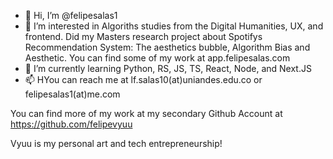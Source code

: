 - 👋 Hi, I’m @felipesalas1
- 👀 I’m interested in Algoriths studies from the Digital Humanities, UX, and frontend. Did my Masters research project about Spotifys Recommendation System: The aesthetics bubble, Algorithm Bias and Aesthetic. You can find some of my work at app.felipesalas.com
- 🌱 I’m currently learning Python, RS, JS, TS, React, Node, and Next.JS
- 📫 HYou can reach me at lf.salas10(at)uniandes.edu.co or felipesalas1(at)me.com

You can find more of my work at my secondary Github Account at https://github.com/felipevyuu

Vyuu is my personal art and tech entrepreneurship!

